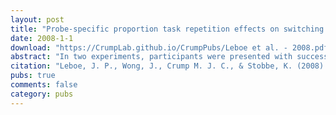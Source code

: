 ```yaml
---
layout: post
title: "Probe-specific proportion task repetition effects on switching costs"
date: 2008-1-1
download: "https://CrumpLab.github.io/CrumpPubs/Leboe et al. - 2008.pdf"
abstract: "In two experiments, participants were presented with successive presentations of animal names (e.g., gorilla, whale)—a prime display followed by a probe display. In response to each display, participants judged either the typical habitat or the relative size of those animals, repeating the same task in response to both displays on half of the experimental trials and switching from one task to the other on the other half of trials. Our results demonstrate that switch costs can be reduced when either the probe’s identity or its location is predictive of a change in task. This result establishes that the presentation of a stimulus can serve as a rapid cue for facilitating a switch in task, independent of processes occurring both at the time of the prime task and during the intervening period between the prime and probe tasks. We discuss the implications of these results for prevailing explana- tions of task switching costs."
citation: "Leboe, J. P., Wong, J., Crump M. J. C., & Stobbe, K. (2008). Probe-specific proportion task repetition effects on switching costs. Perception & Psychophysics, 70, 935-945."
pubs: true
comments: false
category: pubs
---
```

